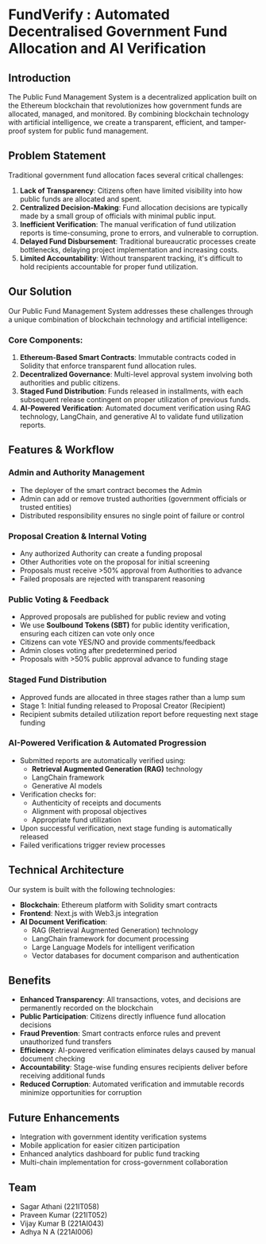 # FundVerify : Automated Decentralised Government Fund Allocation and AI Verification

## Introduction

The Public Fund Management System is a decentralized application built on the Ethereum blockchain that revolutionizes how government funds are allocated, managed, and monitored. By combining blockchain technology with artificial intelligence, we create a transparent, efficient, and tamper-proof system for public fund management.

## Problem Statement

Traditional government fund allocation faces several critical challenges:

1. **Lack of Transparency**: Citizens often have limited visibility into how public funds are allocated and spent.
2. **Centralized Decision-Making**: Fund allocation decisions are typically made by a small group of officials with minimal public input.
3. **Inefficient Verification**: The manual verification of fund utilization reports is time-consuming, prone to errors, and vulnerable to corruption.
4. **Delayed Fund Disbursement**: Traditional bureaucratic processes create bottlenecks, delaying project implementation and increasing costs.
5. **Limited Accountability**: Without transparent tracking, it's difficult to hold recipients accountable for proper fund utilization.

## Our Solution

Our Public Fund Management System addresses these challenges through a unique combination of blockchain technology and artificial intelligence:

### Core Components:

1. **Ethereum-Based Smart Contracts**: Immutable contracts coded in Solidity that enforce transparent fund allocation rules.
2. **Decentralized Governance**: Multi-level approval system involving both authorities and public citizens.
3. **Staged Fund Distribution**: Funds released in installments, with each subsequent release contingent on proper utilization of previous funds.
4. **AI-Powered Verification**: Automated document verification using RAG technology, LangChain, and generative AI to validate fund utilization reports.

## Features & Workflow

### Admin and Authority Management
- The deployer of the smart contract becomes the Admin
- Admin can add or remove trusted authorities (government officials or trusted entities)
- Distributed responsibility ensures no single point of failure or control

### Proposal Creation & Internal Voting
- Any authorized Authority can create a funding proposal
- Other Authorities vote on the proposal for initial screening
- Proposals must receive >50% approval from Authorities to advance
- Failed proposals are rejected with transparent reasoning

### Public Voting & Feedback
- Approved proposals are published for public review and voting
- We use **Soulbound Tokens (SBT)** for public identity verification, ensuring each citizen can vote only once
- Citizens can vote YES/NO and provide comments/feedback
- Admin closes voting after predetermined period
- Proposals with >50% public approval advance to funding stage

### Staged Fund Distribution
- Approved funds are allocated in three stages rather than a lump sum
- Stage 1: Initial funding released to Proposal Creator (Recipient)
- Recipient submits detailed utilization report before requesting next stage funding

### AI-Powered Verification & Automated Progression
- Submitted reports are automatically verified using:
  - **Retrieval Augmented Generation (RAG)** technology
  - LangChain framework
  - Generative AI models
- Verification checks for:
  - Authenticity of receipts and documents
  - Alignment with proposal objectives
  - Appropriate fund utilization
- Upon successful verification, next stage funding is automatically released
- Failed verifications trigger review processes

## Technical Architecture

Our system is built with the following technologies:

- **Blockchain**: Ethereum platform with Solidity smart contracts
- **Frontend**: Next.js with Web3.js integration
- **AI Document Verification**:
  - RAG (Retrieval Augmented Generation) technology
  - LangChain framework for document processing
  - Large Language Models for intelligent verification
  - Vector databases for document comparison and authentication

## Benefits

- **Enhanced Transparency**: All transactions, votes, and decisions are permanently recorded on the blockchain
- **Public Participation**: Citizens directly influence fund allocation decisions
- **Fraud Prevention**: Smart contracts enforce rules and prevent unauthorized fund transfers
- **Efficiency**: AI-powered verification eliminates delays caused by manual document checking
- **Accountability**: Stage-wise funding ensures recipients deliver before receiving additional funds
- **Reduced Corruption**: Automated verification and immutable records minimize opportunities for corruption

## Future Enhancements

- Integration with government identity verification systems
- Mobile application for easier citizen participation
- Enhanced analytics dashboard for public fund tracking
- Multi-chain implementation for cross-government collaboration

## Team

- Sagar Athani (221IT058)
- Praveen Kumar (221IT052)
- Vijay Kumar B (221AI043)
- Adhya N A (221AI006)

